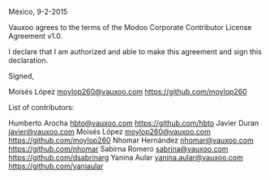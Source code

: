 México, 9-2-2015

Vauxoo agrees to the terms of the Modoo Corporate Contributor License Agreement v1.0.

I declare that I am authorized and able to make this agreement and sign this declaration.

Signed,

Moisés López moylop260@vauxoo.com https://github.com/moylop260

List of contributors:

Humberto Arocha hbto@vauxoo.com https://github.com/hbto
Javier Duran javier@vauxoo.com
Moisés López moylop260@vauxoo.com https://github.com/moylop260
Nhomar Hernández nhomar@vauxoo.com https://github.com/nhomar
Sabirna Romero sabrina@vauxoo.com https://github.com/dsabrinarg
Yanina Aular yanina.aular@vauxoo.com https://github.com/yaniaular
